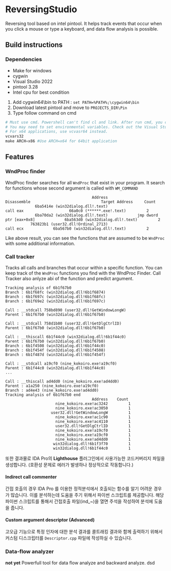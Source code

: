 # ReversingStudio
Reversing tool based on intel pintool. It helps track events that occur when you click a mouse or type a keyboard, and data flow analysis is possible.

## Build instructions
### Dependencies
* Make for windows
* cygwin
* Visual Studio 2022
* pintool 3.28
* Intel cpu for best condition

1. Add cygwin64\bin to PATH : `set PATH=%PATH%;\cygwin64\bin`
2. Download latest pintool and move to `PROJECTS_DIR\Pin`
3. Type follow command on cmd

```powershell
# Must use cmd. Powershell can't find cl and link. After run cmd, you can use powershell
# You may need to set environmental variables. Check out the Visual Studio folder.
# For x64 applications, use vcvasr64 instead. 
vcvars32
make ARCH=x86 #Use ARCH=x64 for 64bit application
```
## Features
### WndProc finder
WndProc finder searches for all `WndProc` that exist in your program. 
It search for functions whose second argument is called with `WM_COMMAND`


```
                                      Address                         Disassemble                               Target Address     Count
             6ba5414e (win32dialog.dll!.text)                            call eax                    66a0c0 (******.exe!.text)         2
             6ba70da2 (win32dialog.dll!.text)             jmp dword ptr [eax+0x8]             6ba563d0 (win32dialog.dll!.text)         2
           763823b1 (user32.dll!Ordinal_2713)                            call ecx             6ba567b0 (win32dialog.dll!.text)         2
```
Like above result, you can see the functions that are assumed to be `WndProc` with some additional information.


### Call tracker
Tracks all calls and branches that occur within a specific function. 
You can keep track of the `WndProc` functions you find with the WndProc Finder.
Call Tracker also anlyze abi of the function and predict argument.
```
Tracking analysis of 6b1f67b0
Branch : 6b1f68fc (win32dialog.dll!6b1f6874)
Branch : 6b1f697c (win32dialog.dll!6b1f68fc)
Branch : 6b1f69e2 (win32dialog.dll!6b1f697c)

Call : __stdcall 758bd890 (user32.dll!GetWindowLongW)
Parent : 6b1f67b0 (win32dialog.dll!6b1f67b0)

Call : __stdcall 758d1b80 (user32.dll!GetDlgCtrlID)
Parent : 6b1f67b0 (win32dialog.dll!6b1f67b0)

Call : __thiscall 6b1f44c0 (win32dialog.dll!6b1f44c0)
Parent : 6b1f67b0 (win32dialog.dll!6b1f67b0)
Branch : 6b1f4508 (win32dialog.dll!6b1f44c0)
Branch : 6b1f454f (win32dialog.dll!6b1f4508)
Branch : 6b1f487d (win32dialog.dll!6b1f454f)

Call : __stdcall a19cf0 (nine_kokoiro.exe!a19cf0)
Parent : 6b1f44c0 (win32dialog.dll!6b1f44c0)
...

Call : __thiscall ad4dd0 (nine_kokoiro.exe!ad4dd0)
Parent : a1a250 (nine_kokoiro.exe!a19cf0)
Branch : ad4e43 (nine_kokoiro.exe!ad4dd0)
Tracking analysis of 6b1f67b0 end
                                      Address    Count
                      nine_kokoiro.exe!ac3242         1
                      nine_kokoiro.exe!ac3050         1
                    user32.dll!GetWindowLongW         1
                      nine_kokoiro.exe!ac1c90         1
                      nine_kokoiro.exe!ac4110         1
                      user32.dll!GetDlgCtrlID         1
                      nine_kokoiro.exe!a19cf0         1
                      nine_kokoiro.exe!a19cf0         1
                      nine_kokoiro.exe!ad4dd0         1
                     win32dialog.dll!6b1f3f70         1
                     win32dialog.dll!6b1f44c0         1

```
또한 결과물로 IDA Pro의 **Lighthouse** 플러그인에서 사용가능한 코드커버리지 파일을 생성합니다. 
(호환성 문제로 에러가 발생하나 정상적으로 작동합니다.)

#### Indirect call commenter
간접 호출의 경우 IDA Pro 를 이용한 정적분석에서 호출되는 함수를 알기 어려운 경우가 많습니다. 
이를 분석하는데 도움을 주기 위해서 파이썬 스크립트를 제공합니다. 해당 파이썬 스크립트를 통해서 간접호출 파일(ind_~)을 열면 주석을 작성하여 분석에 도움을 줍니다. 

#### Custom argument descriptor (Advanced)
고오급 기능으로 특정 인자에 대한 분석 결과를 콜트래킹 결과와 함께 출력하기 위해서 커스텀 디스크립터를 `Descriptor.cpp` 파일에 작성하실 수 있습니다. 

### Data-flow analyzer
**not yet**
Powerfull tool for data flow analyze and backward analyze. 
dsd